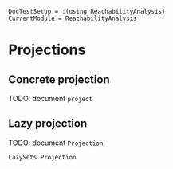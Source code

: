 ```@meta
DocTestSetup = :(using ReachabilityAnalysis)
CurrentModule = ReachabilityAnalysis
```

# Projections

## Concrete projection

TODO: document `project`

## Lazy projection

TODO: document `Projection`

```@docs
LazySets.Projection
```
